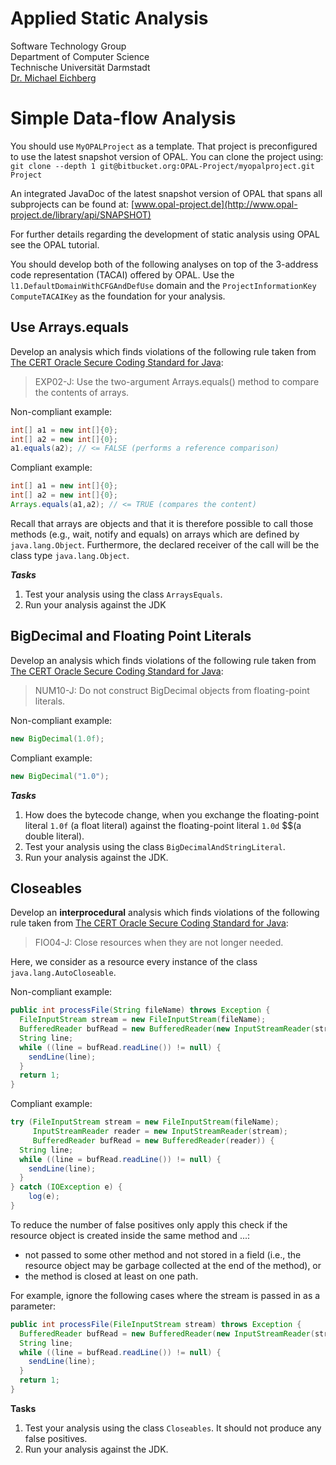 # Applied Static Analysis

Software Technology Group  
Department of Computer Science  
Technische Universität Darmstadt  
[Dr. Michael Eichberg](mailto:eichberg@informatik.tu-darmstadt.de)

# Simple Data-flow Analysis

You should use `MyOPALProject` as a template. That project is preconfigured to use the latest snapshot version of OPAL. You can clone the project using:  
`git clone --depth 1 git@bitbucket.org:OPAL-Project/myopalproject.git Project`

An integrated JavaDoc of the latest snapshot version of OPAL that spans all subprojects can be found at:
[www.opal-project.de](http://www.opal-project.de/library/api/SNAPSHOT)

For further details regarding the development of static analysis using OPAL see the OPAL tutorial.

You should develop both of the following analyses on top of the 3-address code representation (TACAI) offered by OPAL. Use the `l1.DefaultDomainWithCFGAndDefUse` domain and the `ProjectInformationKey` `ComputeTACAIKey` as the foundation for your analysis.

## Use Arrays.equals

Develop an analysis which finds violations of the following rule taken from [The CERT Oracle Secure Coding Standard for Java](https://wiki.sei.cmu.edu/confluence/display/java):

> EXP02-J: Use the two-argument Arrays.equals() method to compare the contents of arrays.

Non-compliant example:
```java
int[] a1 = new int[]{0};
int[] a2 = new int[]{0};
a1.equals(a2); // <= FALSE (performs a reference comparison)
```

Compliant example:
```java
int[] a1 = new int[]{0};
int[] a2 = new int[]{0};
Arrays.equals(a1,a2); // <= TRUE (compares the content)
```

Recall that arrays are objects and that it is therefore possible to call those methods (e.g., wait, notify and equals) on arrays which are defined by `java.lang.Object`. Furthermore, the declared receiver of the call will be the class type `java.lang.Object`.

***Tasks***

 1. Test your analysis using the class `ArraysEquals`.
 1. Run your analysis against the JDK

## BigDecimal and Floating Point Literals

Develop an analysis which finds violations of the following rule taken from [The CERT Oracle Secure Coding Standard for Java](https://wiki.sei.cmu.edu/confluence/display/java):

> NUM10-J: Do not construct BigDecimal objects from floating-point literals.

Non-compliant example:
```java
new BigDecimal(1.0f);
```

Compliant example:
```java
new BigDecimal("1.0");
```

***Tasks***

 1. How does the bytecode change, when you exchange the floating-point literal `1.0f` (a float literal) against the floating-point literal `1.0d` $$(a double literal).
 1. Test your analysis using the class `BigDecimalAndStringLiteral`.
 1. Run your analysis against the JDK.


 ## Closeables

Develop an __interprocedural__ analysis which finds violations of the following rule taken from [The CERT Oracle Secure Coding Standard for Java](https://wiki.sei.cmu.edu/confluence/display/java):

> FIO04-J: Close resources when they are not longer needed.

Here, we consider as a resource every instance of the class `java.lang.AutoCloseable`.

Non-compliant example:
```java
public int processFile(String fileName) throws Exception {
  FileInputStream stream = new FileInputStream(fileName);
  BufferedReader bufRead = new BufferedReader(new InputStreamReader(stream));
  String line;
  while ((line = bufRead.readLine()) != null) {
    sendLine(line);
  }
  return 1;
}
```

Compliant example:
```java
try (FileInputStream stream = new FileInputStream(fileName);
     InputStreamReader reader = new InputStreamReader(stream);
     BufferedReader bufRead = new BufferedReader(reader)) {
  String line;
  while ((line = bufRead.readLine()) != null) {
    sendLine(line);
  }
} catch (IOException e) {
    log(e);
}
```

To reduce the number of false positives only apply this check if the resource object is created inside the same method and ...:
 - not passed to some other method and not stored in a field (i.e., the resource object may be garbage collected at the end of the method), or
 - the method is closed at least on one path.

For example, ignore the following cases where the stream is passed in as a parameter:
```java
public int processFile(FileInputStream stream) throws Exception {
  BufferedReader bufRead = new BufferedReader(new InputStreamReader(stream));
  String line;
  while ((line = bufRead.readLine()) != null) {
    sendLine(line);
  }
  return 1;
}
```


**Tasks**

 1. Test your analysis using the class `Closeables`. It should not produce any false positives.
 1. Run your analysis against the JDK.
